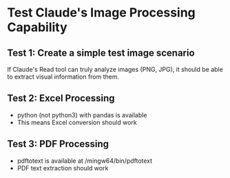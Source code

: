 # Test Claude's Image Processing Capability

## Test 1: Create a simple test image scenario
If Claude's Read tool can truly analyze images (PNG, JPG), it should be able to extract visual information from them.

## Test 2: Excel Processing
- python (not python3) with pandas is available
- This means Excel conversion should work

## Test 3: PDF Processing
- pdftotext is available at /mingw64/bin/pdftotext
- PDF text extraction should work